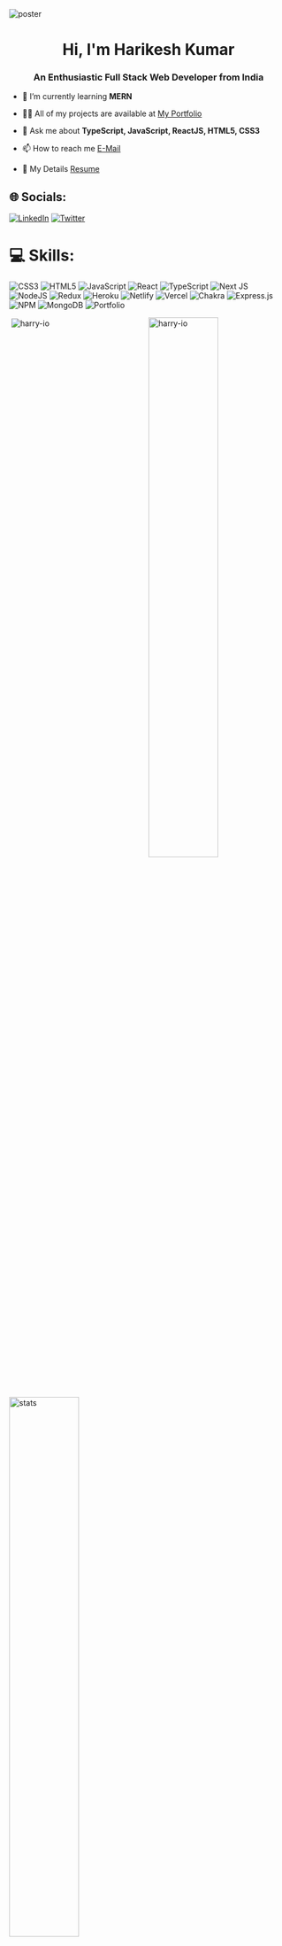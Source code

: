 
<img src="https://i.imgur.com/zlVRFb2.png" alt="poster"/>
<h1 align="center" >Hi, I'm Harikesh Kumar</h1>
<h3 align="center">An Enthusiastic Full Stack Web Developer from India</h3>

- 🌱 I’m currently learning **MERN**

- 👨‍💻 All of my projects are available at [My Portfolio](https://harry-io.github.io/)

- 💬 Ask me about **TypeScript, JavaScript, ReactJS, HTML5, CSS3**

- 📫 How to reach me <a href="https://r1ego9262@gmail.com" target="blank">E-Mail</a>

- 📄 My Details [Resume](https://drive.google.com/file/d/1X_gCg31PVf4WjuU3J3xmNjyCoUNDgfic/view?usp=share_link)

## 🌐 Socials:
[![LinkedIn](https://img.shields.io/badge/LinkedIn-%230077B5.svg?logo=linkedin&logoColor=white)](https://linkedin.com/in/harikesh-kumar-572a9923a) [![Twitter](https://img.shields.io/badge/Twitter-%231DA1F2.svg?logo=Twitter&logoColor=white)](https://twitter.com/harry_ioc) 

# 💻 Skills:
![CSS3](https://img.shields.io/badge/css3-%231572B6.svg?style=for-the-badge&logo=css3&logoColor=white) ![HTML5](https://img.shields.io/badge/html5-%23E34F26.svg?style=for-the-badge&logo=html5&logoColor=white) ![JavaScript](https://img.shields.io/badge/javascript-%23323330.svg?style=for-the-badge&logo=javascript&logoColor=%23F7DF1E) ![React](https://img.shields.io/badge/react-%2320232a.svg?style=for-the-badge&logo=react&logoColor=%2361DAFB) ![TypeScript](https://img.shields.io/badge/typescript-%23007ACC.svg?style=for-the-badge&logo=typescript&logoColor=white) ![Next JS](https://img.shields.io/badge/Next-black?style=for-the-badge&logo=next.js&logoColor=white) ![NodeJS](https://img.shields.io/badge/node.js-6DA55F?style=for-the-badge&logo=node.js&logoColor=white)  ![Redux](https://img.shields.io/badge/redux-%23593d88.svg?style=for-the-badge&logo=redux&logoColor=white) ![Heroku](https://img.shields.io/badge/heroku-%23430098.svg?style=for-the-badge&logo=heroku&logoColor=white) ![Netlify](https://img.shields.io/badge/netlify-%23000000.svg?style=for-the-badge&logo=netlify&logoColor=#00C7B7) ![Vercel](https://img.shields.io/badge/vercel-%23000000.svg?style=for-the-badge&logo=vercel&logoColor=white) ![Chakra](https://img.shields.io/badge/chakra-%234ED1C5.svg?style=for-the-badge&logo=chakraui&logoColor=white) ![Express.js](https://img.shields.io/badge/express.js-%23404d59.svg?style=for-the-badge&logo=express&logoColor=%2361DAFB) ![NPM](https://img.shields.io/badge/NPM-%23000000.svg?style=for-the-badge&logo=npm&logoColor=white)  ![MongoDB](https://img.shields.io/badge/MongoDB-%234ea94b.svg?style=for-the-badge&logo=mongodb&logoColor=white) ![Portfolio](https://img.shields.io/badge/Portfolio-%23000000.svg?style=for-the-badge&logo=firefox&logoColor=#FF7139)



<p>&nbsp;<img align="center" src="https://github-readme-stats.vercel.app/api?username=harry-io&show_icons=true&locale=en" alt="harry-io" /><img align="right" src="https://github-readme-streak-stats.herokuapp.com/?user=harry-io&](https://github-readme-stats.vercel.app/api?username=harry-io&show_icons=true&theme=transparent&bg_color=212237&title_color=00ff00&text_color=00ff00&icon_color=DD2727&text_bold=false&border_radius=0&hide_border=true" alt="harry-io" style="width: 50%;" /></p>


<p><img align="center" src="https://github-readme-stats.vercel.app/api/top-langs/?username=harry-io&amp;layout=compact&amp;hide_border=true&amp;theme=radical" alt="stats" style="width: 50%;"></p>




## 🏆 GitHub Trophies
![](https://github-profile-trophy.vercel.app/?username=harry-io&theme=buddhism&no-frame=true&no-bg=false&margin-w=4)

![]([https://quotes-github-readme.vercel.app/api?type=horizontal&theme=radical](https://github-readme-stats.vercel.app/api/top-langs/?username=harry-io&layout=compact&title_color=00ff00&bg_color=212237&hide_border=true&text_color=00ff00))


<!-- Proudly created with GPRM ( https://gprm.itsvg.in ) -->
